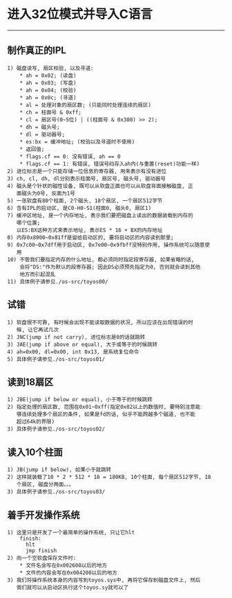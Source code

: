 # **进入32位模式并导入C语言** #
***


## **制作真正的IPL** ##
    1) 磁盘读写, 扇区校验, 以及寻道:
        * ah = 0x02; (读盘)
        * ah = 0x03; (写盘)
        * ah = 0x04; (校验)
        * ah = 0x0c; (寻道)
        * al = 处理对象的扇区数; (只能同时处理连续的扇区)
        * ch = 柱面号 & 0xff;
        * cl = 扇区号(0~5位) | ((柱面号 & 0x300) >> 2);
        * dh = 磁头号;
        * dl = 驱动器号;
        * es:bx = 缓冲地址; (校验以及寻道时不使用)
        * 返回值;
        * flags.cf == 0: 没有错误, ah == 0
        * flags.cf == 1: 有错误, 错误号码存入ah内(与重置(reset)功能一样)
    2) 进位标志是一个只能存储一位信息的寄存器, 用来表示有没有进位
    3) ch, cl, dh, dl分别表示柱面号, 扇区号, 磁头号, 驱动器号
    4) 磁头是个针状的磁性设备, 既可以从软盘正面也可以从软盘背面接触磁盘, 正
       面磁头为0号, 反面为1号
    5) 一张软盘有80个柱面, 2个磁头, 18个扇区, 一个扇区512字节
    6) 含有IPL的启动区, 是C0-H0-S1(柱面0, 磁头0, 扇区1)
    7) 缓冲区地址, 是一个内存地址, 表示我们要把磁盘上读出的数据装载到内存的
       哪个位置; 
       以ES:BX这种方式来表示地址, 表示ES * 16 + BX的内存地址
    8) 内存0x8000~0x81ff是留给启动区的, 要将启动区的内容读到那里; 
    9) 0x7c00~0x7dff用于启动区, 0x7e00~0x9fbff没特别作用, 操作系统可以随意使
       用
    10) 不管我们要指定内存的什么地址, 都必须同时指定段寄存器, 如果省略的话, 
        会将"DS:"作为默认的段寄存器; 因此DS必须预先指定为0, 否则就会读到其他
        地方而引起混乱
    11) 具体例子请参见./os-src/toyos00/


## **试错** ##
    1) 软盘很不可靠, 有时候会出现不能读取数据的状况, 所以应该在出现错误的时
       候, 让它再试几次
    2) JNC(jump if not carry), 进位标志是0的话就跳转
    3) JAE(jump if above or equal), 大于或等于的时候跳转
    4) ah=0x00, dl=0x00, int 0x13, 是系统复位命令
    5) 具体例子请参见./os-src/toyos01/


## **读到18扇区** ##
    1) JBE(jump if below or equal), 小于等于的时候跳转
    2) 指定处理的扇区数, 范围在0x01~0xff(指定0x02以上的数值时, 要特别注意能
       够连续处理多个扇区的条件, 如果是fd的话, 似乎不能跨越多个磁道, 也不能
       超过64k的界限)
    3) 具体例子请参见./os-src/toyos02/


## **读入10个柱面** ##
    1) JB(jump if below), 如果小于就跳转
    2) 这样就装载了10 * 2 * 512 * 18 = 180KB, 10个柱面, 每个扇区512字节, 18
       个扇区, 磁盘分两面。。。
    3) 具体例子请参见./os-src/toyos03/


## **着手开发操作系统** ##
    1) 这里只是开发了一个最简单的操作系统, 只让它hlt
        finish:
          hlt
          jmp finish
    2) 向一个空软盘保存文件时:
        * 文件名会写在0x002600以后的地方
        * 文件的内容会写在0x004200以后的地方
    3) 我们将操作系统本身的内容写到toyos.sys中, 再将它保存到磁盘文件上, 然后
       我们就可以从启动区执行这个toyos.sy就可以了
